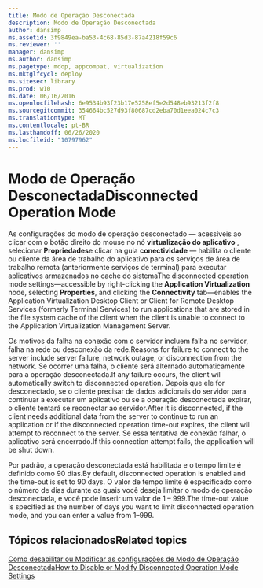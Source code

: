```yaml
---
title: Modo de Operação Desconectada
description: Modo de Operação Desconectada
author: dansimp
ms.assetid: 3f9849ea-ba53-4c68-85d3-87a4218f59c6
ms.reviewer: ''
manager: dansimp
ms.author: dansimp
ms.pagetype: mdop, appcompat, virtualization
ms.mktglfcycl: deploy
ms.sitesec: library
ms.prod: w10
ms.date: 06/16/2016
ms.openlocfilehash: 6e9534b93f23b17e5258ef5e2d548eb93213f2f8
ms.sourcegitcommit: 354664bc527d93f80687cd2eba70d1eea024c7c3
ms.translationtype: MT
ms.contentlocale: pt-BR
ms.lasthandoff: 06/26/2020
ms.locfileid: "10797962"
---
```

# <span data-ttu-id="9d673-103">Modo de Operação Desconectada</span><span class="sxs-lookup"><span data-stu-id="9d673-103">Disconnected Operation Mode</span></span>


<span data-ttu-id="9d673-104">As configurações do modo de operação desconectado — acessíveis ao clicar com o botão direito do mouse no nó **virtualização do aplicativo** , selecionar **Propriedades**e clicar na guia **conectividade** — habilita o cliente ou cliente da área de trabalho do aplicativo para os serviços de área de trabalho remota (anteriormente serviços de terminal) para executar aplicativos armazenados no cache do sistema</span><span class="sxs-lookup"><span data-stu-id="9d673-104">The disconnected operation mode settings—accessible by right-clicking the **Application Virtualization** node, selecting **Properties**, and clicking the **Connectivity** tab—enables the Application Virtualization Desktop Client or Client for Remote Desktop Services (formerly Terminal Services) to run applications that are stored in the file system cache of the client when the client is unable to connect to the Application Virtualization Management Server.</span></span>

<span data-ttu-id="9d673-105">Os motivos da falha na conexão com o servidor incluem falha no servidor, falha na rede ou desconexão da rede.</span><span class="sxs-lookup"><span data-stu-id="9d673-105">Reasons for failure to connect to the server include server failure, network outage, or disconnection from the network.</span></span> <span data-ttu-id="9d673-106">Se ocorrer uma falha, o cliente será alternado automaticamente para a operação desconectada.</span><span class="sxs-lookup"><span data-stu-id="9d673-106">If any failure occurs, the client will automatically switch to disconnected operation.</span></span> <span data-ttu-id="9d673-107">Depois que ele for desconectado, se o cliente precisar de dados adicionais do servidor para continuar a executar um aplicativo ou se a operação desconectada expirar, o cliente tentará se reconectar ao servidor.</span><span class="sxs-lookup"><span data-stu-id="9d673-107">After it is disconnected, if the client needs additional data from the server to continue to run an application or if the disconnected operation time-out expires, the client will attempt to reconnect to the server.</span></span> <span data-ttu-id="9d673-108">Se essa tentativa de conexão falhar, o aplicativo será encerrado.</span><span class="sxs-lookup"><span data-stu-id="9d673-108">If this connection attempt fails, the application will be shut down.</span></span>

<span data-ttu-id="9d673-109">Por padrão, a operação desconectada está habilitada e o tempo limite é definido como 90 dias.</span><span class="sxs-lookup"><span data-stu-id="9d673-109">By default, disconnected operation is enabled and the time-out is set to 90 days.</span></span> <span data-ttu-id="9d673-110">O valor de tempo limite é especificado como o número de dias durante os quais você deseja limitar o modo de operação desconectada, e você pode inserir um valor de 1 – 999.</span><span class="sxs-lookup"><span data-stu-id="9d673-110">The time-out value is specified as the number of days you want to limit disconnected operation mode, and you can enter a value from 1–999.</span></span>

## <span data-ttu-id="9d673-111">Tópicos relacionados</span><span class="sxs-lookup"><span data-stu-id="9d673-111">Related topics</span></span>


[<span data-ttu-id="9d673-112">Como desabilitar ou Modificar as configurações de Modo de Operação Desconectada</span><span class="sxs-lookup"><span data-stu-id="9d673-112">How to Disable or Modify Disconnected Operation Mode Settings</span></span>](how-to-disable-or-modify-disconnected-operation-mode-settings.md)

 

 





